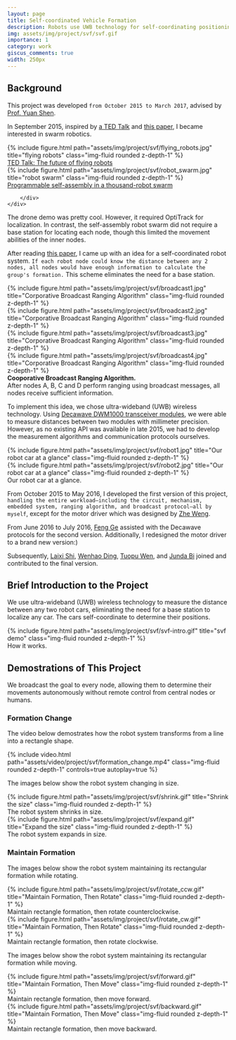 ```yaml
---
layout: page
title: Self-coordinated Vehicle Formation
description: Robots use UWB technology for self-coordinating positioning.
img: assets/img/project/svf/svf.gif
importance: 1
category: work
giscus_comments: true
width: 250px
---
```


## Background
This project was developed `from October 2015 to March 2017`, advised by [Prof. Yuan Shen](http://oa.ee.tsinghua.edu.cn/~shenyuan/). 

In September 2015, inspired by [a TED Talk](https://www.ted.com/talks/vijay_kumar_the_future_of_flying_robots) and [this paper](https://www.science.org/doi/abs/10.1126/science.1254295), I became interested in swarm robotics.

<div class="row">
    <div class="col-sm mt-3 mt-md-0">
        {% include figure.html path="assets/img/project/svf/flying_robots.jpg" title="flying robots" class="img-fluid rounded z-depth-1" %}
        <div class="caption">
            <a href="https://www.ted.com/talks/vijay_kumar_the_future_of_flying_robots">TED Talk: The future of flying robots</a>
        </div>
    </div>
    <div class="col-sm mt-3 mt-md-0">
        {% include figure.html path="assets/img/project/svf/robot_swarm.jpg" title="robot swarm" class="img-fluid rounded z-depth-1" %}
        <div class="caption">
            <a href="https://seas.harvard.edu/news/2014/08/self-organizing-thousand-robot-swarm?utm_source=youtube&utm_medium=social&utm_campaign=harvard-youtube">Programmable self-assembly in a thousand-robot swarm</a>

        </div>
    </div>
</div>

The drone demo was pretty cool. However, it required OptiTrack for localization. In contrast, the self-assembly robot swarm did not require a base station for locating each node, though this limited the movement abilities of the inner nodes.

After reading [this paper](https://arxiv.org/pdf/1006.0890.pdf), I came up with an idea for a self-coordinated robot system. `If each robot node could know the distance between any 2 nodes, all nodes would have enough information to calculate the group's formation.` This scheme eliminates the need for a base station.

<div class="row">
    <div class="col-sm mt-3 mt-md-0">
        {% include figure.html path="assets/img/project/svf/broadcast1.jpg" title="Corporative Broadcast Ranging Algorithm" class="img-fluid rounded z-depth-1" %}
    </div>
    <div class="col-sm mt-3 mt-md-0">
        {% include figure.html path="assets/img/project/svf/broadcast2.jpg" title="Corporative Broadcast Ranging Algorithm" class="img-fluid rounded z-depth-1" %}
    </div>
        <div class="col-sm mt-3 mt-md-0">
        {% include figure.html path="assets/img/project/svf/broadcast3.jpg" title="Corporative Broadcast Ranging Algorithm" class="img-fluid rounded z-depth-1" %}
    </div>
        <div class="col-sm mt-3 mt-md-0">
        {% include figure.html path="assets/img/project/svf/broadcast4.jpg" title="Corporative Broadcast Ranging Algorithm" class="img-fluid rounded z-depth-1" %}
    </div>
</div>

<div class="caption">
    <strong>Cooporative Broadcast Ranging Algorithm.</strong>
    <br/>
    After nodes A, B, C and D perform ranging using broadcast messages, all nodes receive sufficient information.
</div>

To implement this idea, we chose ultra-wideband (UWB) wireless technology. Using [Decawave DWM1000 transceiver modules](https://www.qorvo.com/products/p/DWM1000), we were able to measure distances between two modules with millimeter precision. However, as no existing API was available in late 2015, we had to develop the measurement algorithms and communication protocols ourselves.

<div class="row">
    <div class="col-sm mt-3 mt-md-0">
        {% include figure.html path="assets/img/project/svf/robot1.jpg" title="Our robot car at a glance" class="img-fluid rounded z-depth-1" %}
    </div>
    <div class="col-sm mt-3 mt-md-0">
        {% include figure.html path="assets/img/project/svf/robot2.jpg" title="Our robot car at a glance" class="img-fluid rounded z-depth-1" %}
    </div>
</div>

<div class="caption">
    Our robot car at a glance.
</div>

From October 2015 to May 2016, I developed the first version of this project, `handling the entire workload—including the circuit, mechanism, embedded system, ranging algorithm, and broadcast protocol—all by myself`, except for the motor driver which was designed by [Zhe Weng](https://github.com/wengzhe).

From June 2016 to July 2016, [Feng Ge](https://ieeexplore.ieee.org/author/37086689078) assisted with the Decawave protocols for the second version. Additionally, I redesigned the motor driver to a brand new version:)

Subsequently, [Laixi Shi](https://laixishi.github.io/), [Wenhao Ding](https://wenhao.pub/), [Tuopu Wen](https://ieeexplore.ieee.org/author/37086546764), and [Junda Bi](https://junda.bi/) joined and contributed to the final version.

## Brief Introduction to the Project
We use ultra-wideband (UWB) wireless technology to measure the distance between any two robot cars, eliminating the need for a base station to localize any car. The cars self-coordinate to determine their positions.

<div class="row">
    <div class="col-sm mt-3 mt-md-0">
        {% include figure.html path="assets/img/project/svf/svf-intro.gif" title="svf demo" class="img-fluid rounded z-depth-1" %}
        <div class="caption">
            How it works.
        </div>
    </div>
</div>

## Demostrations of This Project
We broadcast the goal to every node, allowing them to determine their movements autonomously without remote control from central nodes or humans.
### Formation Change
The video below demostrates how the robot system transforms from a line into a rectangle shape.
<div class="row mt-3">
    <div class="col-sm mt-3 mt-md-0">
        {% include video.html path="assets/video/project/svf/formation_change.mp4" class="img-fluid rounded z-depth-1" controls=true autoplay=true %}
    </div>
</div>

The images below show the robot system changing in size.
<div class="row">
    <div class="col-sm mt-3 mt-md-0">
        {% include figure.html path="assets/img/project/svf/shrink.gif" title="Shrink the size" class="img-fluid rounded z-depth-1" %}
        <div class="caption">
            The robot system shrinks in size.
        </div>
    </div>
    <div class="col-sm mt-3 mt-md-0">
        {% include figure.html path="assets/img/project/svf/expand.gif" title="Expand the size" class="img-fluid rounded z-depth-1" %}
        <div class="caption">
            The robot system expands in size.
        </div>
    </div>
</div>

### Maintain Formation
The images below show the robot system maintaining its rectangular formation while rotating.
<div class="row">
    <div class="col-sm mt-3 mt-md-0">
        {% include figure.html path="assets/img/project/svf/rotate_ccw.gif" title="Maintain Formation, Then Rotate" class="img-fluid rounded z-depth-1" %}
        <div class="caption">
            Maintain rectangle formation, then rotate counterclockwise.
        </div>
    </div>
    <div class="col-sm mt-3 mt-md-0">
        {% include figure.html path="assets/img/project/svf/rotate_cw.gif" title="Maintain Formation, Then Rotate" class="img-fluid rounded z-depth-1" %}
        <div class="caption">
            Maintain rectangle formation, then rotate clockwise.
        </div>
    </div>
</div>

The images below show the robot system maintaining its rectangular formation while moving.
<div class="row">
    <div class="col-sm mt-3 mt-md-0">
        {% include figure.html path="assets/img/project/svf/forward.gif" title="Maintain Formation, Then Move" class="img-fluid rounded z-depth-1" %}
        <div class="caption">
            Maintain rectangle formation, then move forward.
        </div>
    </div>
    <div class="col-sm mt-3 mt-md-0">
        {% include figure.html path="assets/img/project/svf/backward.gif" title="Maintain Formation, Then Move" class="img-fluid rounded z-depth-1" %}
        <div class="caption">
            Maintain rectangle formation, then move backward.
        </div>
    </div>
</div>